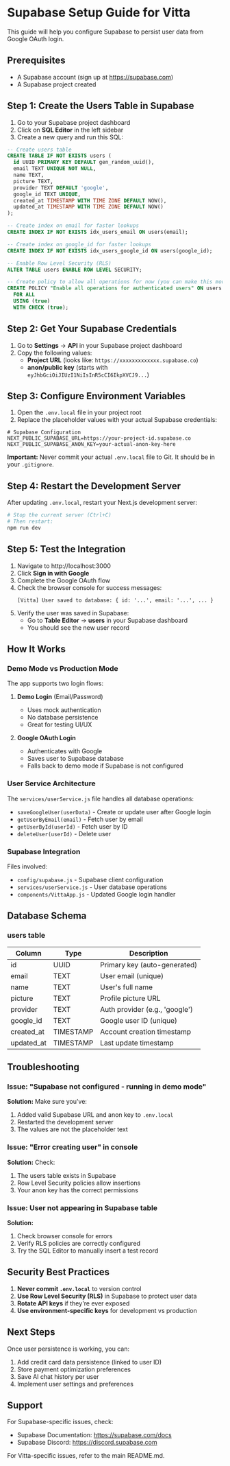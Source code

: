 # Supabase Setup Guide for Vitta

This guide will help you configure Supabase to persist user data from Google OAuth login.

## Prerequisites

- A Supabase account (sign up at https://supabase.com)
- A Supabase project created

## Step 1: Create the Users Table in Supabase

1. Go to your Supabase project dashboard
2. Click on **SQL Editor** in the left sidebar
3. Create a new query and run this SQL:

```sql
-- Create users table
CREATE TABLE IF NOT EXISTS users (
  id UUID PRIMARY KEY DEFAULT gen_random_uuid(),
  email TEXT UNIQUE NOT NULL,
  name TEXT,
  picture TEXT,
  provider TEXT DEFAULT 'google',
  google_id TEXT UNIQUE,
  created_at TIMESTAMP WITH TIME ZONE DEFAULT NOW(),
  updated_at TIMESTAMP WITH TIME ZONE DEFAULT NOW()
);

-- Create index on email for faster lookups
CREATE INDEX IF NOT EXISTS idx_users_email ON users(email);

-- Create index on google_id for faster lookups
CREATE INDEX IF NOT EXISTS idx_users_google_id ON users(google_id);

-- Enable Row Level Security (RLS)
ALTER TABLE users ENABLE ROW LEVEL SECURITY;

-- Create policy to allow all operations for now (you can make this more restrictive later)
CREATE POLICY "Enable all operations for authenticated users" ON users
  FOR ALL
  USING (true)
  WITH CHECK (true);
```

## Step 2: Get Your Supabase Credentials

1. Go to **Settings** → **API** in your Supabase project dashboard
2. Copy the following values:
   - **Project URL** (looks like: `https://xxxxxxxxxxxxx.supabase.co`)
   - **anon/public key** (starts with `eyJhbGciOiJIUzI1NiIsInR5cCI6IkpXVCJ9...`)

## Step 3: Configure Environment Variables

1. Open the `.env.local` file in your project root
2. Replace the placeholder values with your actual Supabase credentials:

```env
# Supabase Configuration
NEXT_PUBLIC_SUPABASE_URL=https://your-project-id.supabase.co
NEXT_PUBLIC_SUPABASE_ANON_KEY=your-actual-anon-key-here
```

**Important:** Never commit your actual `.env.local` file to Git. It should be in your `.gitignore`.

## Step 4: Restart the Development Server

After updating `.env.local`, restart your Next.js development server:

```bash
# Stop the current server (Ctrl+C)
# Then restart:
npm run dev
```

## Step 5: Test the Integration

1. Navigate to http://localhost:3000
2. Click **Sign in with Google**
3. Complete the Google OAuth flow
4. Check the browser console for success messages:
   ```
   [Vitta] User saved to database: { id: '...', email: '...', ... }
   ```
5. Verify the user was saved in Supabase:
   - Go to **Table Editor** → **users** in your Supabase dashboard
   - You should see the new user record

## How It Works

### Demo Mode vs Production Mode

The app supports two login flows:

1. **Demo Login** (Email/Password)
   - Uses mock authentication
   - No database persistence
   - Great for testing UI/UX

2. **Google OAuth Login**
   - Authenticates with Google
   - Saves user to Supabase database
   - Falls back to demo mode if Supabase is not configured

### User Service Architecture

The `services/userService.js` file handles all database operations:

- `saveGoogleUser(userData)` - Create or update user after Google login
- `getUserByEmail(email)` - Fetch user by email
- `getUserById(userId)` - Fetch user by ID
- `deleteUser(userId)` - Delete user

### Supabase Integration

Files involved:
- `config/supabase.js` - Supabase client configuration
- `services/userService.js` - User database operations
- `components/VittaApp.js` - Updated Google login handler

## Database Schema

### users table

| Column      | Type      | Description                    |
|-------------|-----------|--------------------------------|
| id          | UUID      | Primary key (auto-generated)   |
| email       | TEXT      | User email (unique)            |
| name        | TEXT      | User's full name               |
| picture     | TEXT      | Profile picture URL            |
| provider    | TEXT      | Auth provider (e.g., 'google') |
| google_id   | TEXT      | Google user ID (unique)        |
| created_at  | TIMESTAMP | Account creation timestamp     |
| updated_at  | TIMESTAMP | Last update timestamp          |

## Troubleshooting

### Issue: "Supabase not configured - running in demo mode"

**Solution:** Make sure you've:
1. Added valid Supabase URL and anon key to `.env.local`
2. Restarted the development server
3. The values are not the placeholder text

### Issue: "Error creating user" in console

**Solution:** Check:
1. The users table exists in Supabase
2. Row Level Security policies allow insertions
3. Your anon key has the correct permissions

### Issue: User not appearing in Supabase table

**Solution:**
1. Check browser console for errors
2. Verify RLS policies are correctly configured
3. Try the SQL Editor to manually insert a test record

## Security Best Practices

1. **Never commit `.env.local`** to version control
2. **Use Row Level Security (RLS)** in Supabase to protect user data
3. **Rotate API keys** if they're ever exposed
4. **Use environment-specific keys** for development vs production

## Next Steps

Once user persistence is working, you can:

1. Add credit card data persistence (linked to user ID)
2. Store payment optimization preferences
3. Save AI chat history per user
4. Implement user settings and preferences

## Support

For Supabase-specific issues, check:
- Supabase Documentation: https://supabase.com/docs
- Supabase Discord: https://discord.supabase.com

For Vitta-specific issues, refer to the main README.md.
